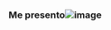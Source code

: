 ### Me presento![image](https://user-images.githubusercontent.com/117487449/207104139-d6e53d3b-96e0-4525-920d-70db54f55877.png)


<!--
**KarenG2003/KarenG2003** is a ✨ _special_ ✨ repository because its `README.md` (this file) appears on your GitHub profile.

Here are some ideas to get you started:

- 🔭 I’m currently working on ...
- 🌱 I’m currently learning ...
- 👯 I’m looking to collaborate on ...
- 🤔 I’m looking for help with ...
- 💬 Ask me about ...
- 📫 How to reach me: ...
- 😄 Pronouns: ...
- ⚡ Fun fact: ...
-->
